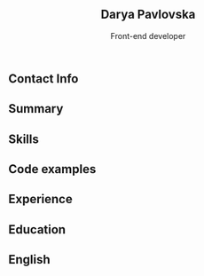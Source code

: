 <!doctype html>
<html lang="en">

<head>
  <meta charset="UTF-8">
  <meta name="viewport" content="width=device-width, initial-scale=1.0">
  <title>Darya Pavlovska</title>
</head>

<body>
    <section>
      <header>
        <h1>Darya Pavlovska</h1>
        <p>Front-end developer</p>
      </header>
      <section>
        <h2>Contact Info</h2>
        <p></p>
      </section>
      <section>
        <h2>Summary</h2>
      <section>  
      <section>
        <h2>Skills</h2>
      <section> 
      <section>
        <h2>Code examples</h2>
      <section> 
      <section>
        <h2>Experience</h2>
      <section> 
      <section>
        <h2>Education</h2>
      <section> 
      <section>
        <h2>English</h2>
      <section>  
</body>

</html>